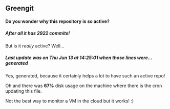 ## Greengit

#### Do you wonder why this repository is so active?

##### After all it has 2922 commits!

But is it *really* active? Well...

##### Last update was on Thu Jun 13 at 14:25:01 when those lines were... generated

Yes, generated, because it certainly helps a lot to have such an active repo!

Oh and there was **67%** disk usage on the machine
where there is the cron updating this file.

Not the best way to monitor a VM in the cloud but it works! :)
